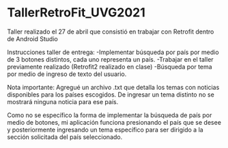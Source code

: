 # TallerRetroFit_UVG2021
Taller realizado el 27 de abril que consistió en trabajar con Retrofit dentro de Android Studio

Instrucciones taller de entrega: 
-Implementar búsqueda por país por medio de 3 botones distintos, cada uno representa un país.
-Trabajar en el taller previamente realizado (Retrofit2 realizado en clase)
-Búsqueda por tema por medio de ingreso de texto del usuario.

Nota importante:
Agregué un archivo .txt que detalla los temas con noticias disponibles para los países escogidos.
De ingresar un tema distinto no se mostrará ninguna noticia para ese país.

Como no se específico la forma de implementar la búsqueda de país por medio de botones, mi aplicación
funciona presionando el país que se desee y posteriormente ingresando un tema específico para ser
dirigido a la sección solicitada del país seleccionado. 
